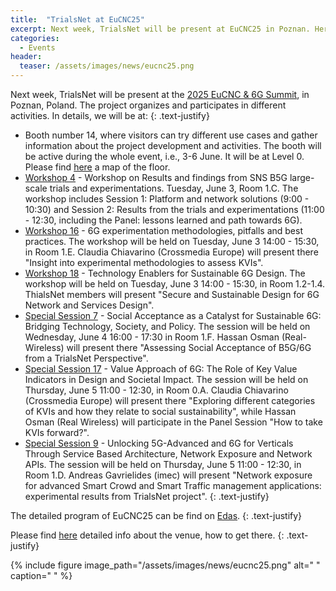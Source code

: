 ```yaml
---
title:  "TrialsNet at EuCNC25"
excerpt: Next week, TrialsNet will be present at EuCNC25 in Poznan. Here you can find all the details about the different activities the project will be involved in.
categories: 
  - Events
header:
  teaser: /assets/images/news/eucnc25.png
---
```


Next week, TrialsNet will be present at the [2025 EuCNC & 6G Summit](https://www.eucnc.eu/), in Poznan, Poland. The project organizes and participates in different activities. In details, we will be at:
{: .text-justify}

- Booth number 14, where visitors can try different use cases and gather information about the project development and activities. The booth will be active during the whole event, i.e., 3-6 June. It will be at Level 0. Please find [here](https://www.eucnc.eu/patrons-exhibitors/exhibitions-and-demos/) a map of the floor.
- [Workshop 4](https://www.eucnc.eu/programme/workshops/workshop-4/) - Workshop on Results and findings from SNS B5G large-scale trials and experimentations. Tuesday, June 3, Room 1.C. The workshop includes Session 1: Platform and network solutions (9:00 - 10:30) and Session 2: Results from the trials and experimentations (11:00 - 12:30, including the Panel: lessons learned and path towards 6G).
- [Workshop 16](https://www.eucnc.eu/programme/workshops/workshop-16/) - 6G experimentation methodologies, pitfalls and best practices. The workshop will be held on Tuesday, June 3 14:00 - 15:30, in Room 1.E. Claudia Chiavarino (Crossmedia Europe) will present there "Insight into experimental methodologies to assess KVIs".
- [Workshop 18](https://www.eucnc.eu/programme/workshops/workshop-18/) - Technology Enablers for Sustainable 6G Design. The workshop will be held on Tuesday, June 3 14:00 - 15:30, in Room 1.2-1.4. ThialsNet members will present "Secure and Sustainable Design for 6G Network and Services Design".
- [Special Session 7](https://www.eucnc.eu/programme/special-sessions/special-session-7/) - Social Acceptance as a Catalyst for Sustainable 6G: Bridging Technology, Society, and Policy. The session will be held on Wednesday, June 4 16:00 - 17:30 in Room 1.F. Hassan Osman (Real-Wireless) will present there "Assessing Social Acceptance of B5G/6G from a TrialsNet Perspective".
- [Special Session 17](https://www.eucnc.eu/programme/special-sessions/special-session-17/) - Value Approach of 6G: The Role of Key Value Indicators in Design and Societal Impact. The session will be held on Thursday, June 5 11:00 - 12:30, in Room 0.A. Claudia Chiavarino (Crossmedia Europe) will present there "Exploring different categories of KVIs and how they relate to social sustainability", while Hassan Osman (Real Wireless) will participate in the Panel Session "How to take KVIs forward?".
- [Special Session 9](https://www.eucnc.eu/programme/special-sessions/special-session-9/) - Unlocking 5G-Advanced and 6G for Verticals Through Service Based Architecture, Network Exposure and Network APIs. The session will be held on Thursday, June 5 11:00 - 12:30, in Room 1.D. Andreas Gavrielides (imec) will present "Network exposure for advanced Smart Crowd and Smart Traffic management applications: experimental results from TrialsNet project".
{: .text-justify}

The detailed program of EuCNC25 can be find on [Edas](https://edas.info/p32473).
{: .text-justify}

Please find [here](https://www.eucnc.eu/venue-travel/venue/) detailed info about the venue, how to get there.
{: .text-justify}

{% include figure image_path="/assets/images/news/eucnc25.png" alt=" " caption=" " %}
